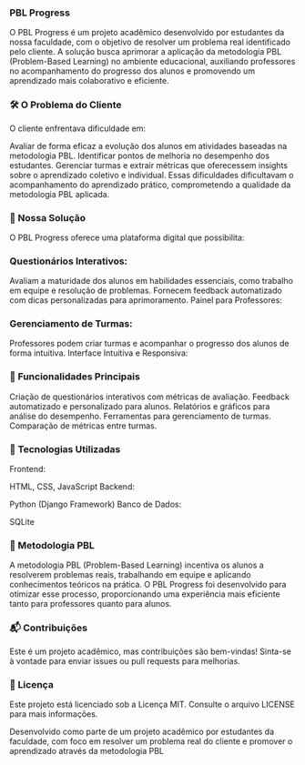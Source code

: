 ### PBL Progress
O PBL Progress é um projeto acadêmico desenvolvido por estudantes da nossa faculdade, com o objetivo de resolver um problema real identificado pelo cliente. A solução busca aprimorar a aplicação da metodologia PBL (Problem-Based Learning) no ambiente educacional, auxiliando professores no acompanhamento do progresso dos alunos e promovendo um aprendizado mais colaborativo e eficiente.

### 🛠️ O Problema do Cliente
O cliente enfrentava dificuldade em:

Avaliar de forma eficaz a evolução dos alunos em atividades baseadas na metodologia PBL.
Identificar pontos de melhoria no desempenho dos estudantes.
Gerenciar turmas e extrair métricas que oferecessem insights sobre o aprendizado coletivo e individual.
Essas dificuldades dificultavam o acompanhamento do aprendizado prático, comprometendo a qualidade da metodologia PBL aplicada.

### 🎯 Nossa Solução
O PBL Progress oferece uma plataforma digital que possibilita:

### Questionários Interativos:

Avaliam a maturidade dos alunos em habilidades essenciais, como trabalho em equipe e resolução de problemas.
Fornecem feedback automatizado com dicas personalizadas para aprimoramento.
Painel para Professores:

### Gerenciamento de Turmas:

Professores podem criar turmas e acompanhar o progresso dos alunos de forma intuitiva.
Interface Intuitiva e Responsiva:

### 🚀 Funcionalidades Principais
Criação de questionários interativos com métricas de avaliação.
Feedback automatizado e personalizado para alunos.
Relatórios e gráficos para análise do desempenho.
Ferramentas para gerenciamento de turmas.
Comparação de métricas entre turmas.
### 🔧 Tecnologias Utilizadas
Frontend:

HTML, CSS, JavaScript
Backend:

Python (Django Framework)
Banco de Dados:

SQLite
### 📖 Metodologia PBL
A metodologia PBL (Problem-Based Learning) incentiva os alunos a resolverem problemas reais, trabalhando em equipe e aplicando conhecimentos teóricos na prática. O PBL Progress foi desenvolvido para otimizar esse processo, proporcionando uma experiência mais eficiente tanto para professores quanto para alunos.
### 📬 Contribuições
Este é um projeto acadêmico, mas contribuições são bem-vindas! Sinta-se à vontade para enviar issues ou pull requests para melhorias.

### 📜 Licença
Este projeto está licenciado sob a Licença MIT. Consulte o arquivo LICENSE para mais informações.

Desenvolvido como parte de um projeto acadêmico por estudantes da faculdade, com foco em resolver um problema real do cliente e promover o aprendizado através da metodologia PBL
